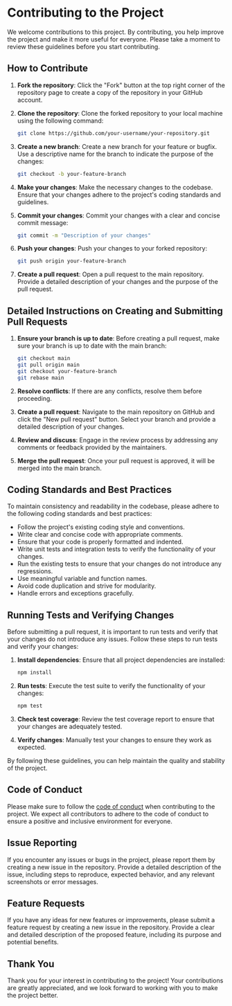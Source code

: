 # Contributing to the Project

We welcome contributions to this project. By contributing, you help improve the project and make it more useful for everyone. Please take a moment to review these guidelines before you start contributing.

## How to Contribute

1. **Fork the repository**: Click the "Fork" button at the top right corner of the repository page to create a copy of the repository in your GitHub account.

2. **Clone the repository**: Clone the forked repository to your local machine using the following command:
   ```sh
   git clone https://github.com/your-username/your-repository.git
   ```

3. **Create a new branch**: Create a new branch for your feature or bugfix. Use a descriptive name for the branch to indicate the purpose of the changes:
   ```sh
   git checkout -b your-feature-branch
   ```

4. **Make your changes**: Make the necessary changes to the codebase. Ensure that your changes adhere to the project's coding standards and guidelines.

5. **Commit your changes**: Commit your changes with a clear and concise commit message:
   ```sh
   git commit -m "Description of your changes"
   ```

6. **Push your changes**: Push your changes to your forked repository:
   ```sh
   git push origin your-feature-branch
   ```

7. **Create a pull request**: Open a pull request to the main repository. Provide a detailed description of your changes and the purpose of the pull request.

## Detailed Instructions on Creating and Submitting Pull Requests

1. **Ensure your branch is up to date**: Before creating a pull request, make sure your branch is up to date with the main branch:
   ```sh
   git checkout main
   git pull origin main
   git checkout your-feature-branch
   git rebase main
   ```

2. **Resolve conflicts**: If there are any conflicts, resolve them before proceeding.

3. **Create a pull request**: Navigate to the main repository on GitHub and click the "New pull request" button. Select your branch and provide a detailed description of your changes.

4. **Review and discuss**: Engage in the review process by addressing any comments or feedback provided by the maintainers.

5. **Merge the pull request**: Once your pull request is approved, it will be merged into the main branch.

## Coding Standards and Best Practices

To maintain consistency and readability in the codebase, please adhere to the following coding standards and best practices:

- Follow the project's existing coding style and conventions.
- Write clear and concise code with appropriate comments.
- Ensure that your code is properly formatted and indented.
- Write unit tests and integration tests to verify the functionality of your changes.
- Run the existing tests to ensure that your changes do not introduce any regressions.
- Use meaningful variable and function names.
- Avoid code duplication and strive for modularity.
- Handle errors and exceptions gracefully.

## Running Tests and Verifying Changes

Before submitting a pull request, it is important to run tests and verify that your changes do not introduce any issues. Follow these steps to run tests and verify your changes:

1. **Install dependencies**: Ensure that all project dependencies are installed:
   ```sh
   npm install
   ```

2. **Run tests**: Execute the test suite to verify the functionality of your changes:
   ```sh
   npm test
   ```

3. **Check test coverage**: Review the test coverage report to ensure that your changes are adequately tested.

4. **Verify changes**: Manually test your changes to ensure they work as expected.

By following these guidelines, you can help maintain the quality and stability of the project.

## Code of Conduct

Please make sure to follow the [code of conduct](CODE_OF_CONDUCT.md) when contributing to the project. We expect all contributors to adhere to the code of conduct to ensure a positive and inclusive environment for everyone.

## Issue Reporting

If you encounter any issues or bugs in the project, please report them by creating a new issue in the repository. Provide a detailed description of the issue, including steps to reproduce, expected behavior, and any relevant screenshots or error messages.

## Feature Requests

If you have any ideas for new features or improvements, please submit a feature request by creating a new issue in the repository. Provide a clear and detailed description of the proposed feature, including its purpose and potential benefits.

## Thank You

Thank you for your interest in contributing to the project! Your contributions are greatly appreciated, and we look forward to working with you to make the project better.

